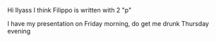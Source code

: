 Hi Ilyass
I think Filippo is written with 2 "p"


I have my presentation on Friday morning, do get me drunk Thursday evening

